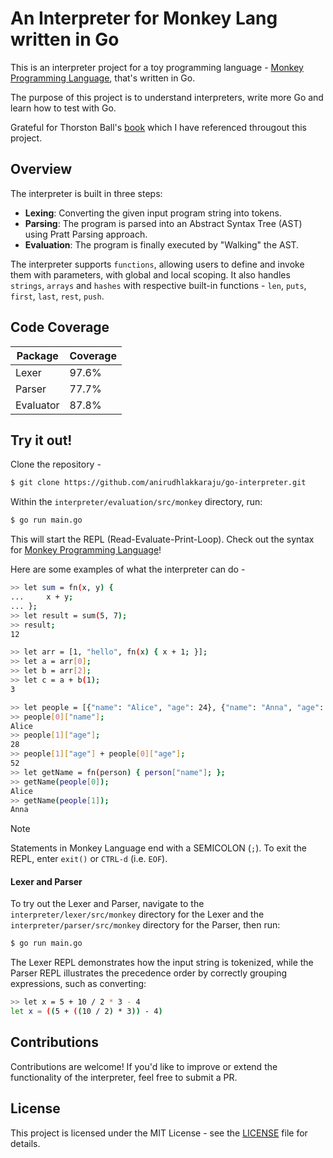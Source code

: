 # An Interpreter for Monkey Lang written in Go

This is an interpreter project for a toy programming language - [Monkey Programming Language](https://monkeylang.org/), that's written in Go.

The purpose of this project is to understand interpreters, write more Go and learn how to test with Go.

Grateful for Thorston Ball's [book](https://interpreterbook.com/) which I have referenced througout this project.

## Overview

The interpreter is built in three steps:  

- **Lexing**: Converting the given input program string into tokens. 
- **Parsing**: The program is parsed into an Abstract Syntax Tree (AST) using Pratt Parsing approach.
- **Evaluation**: The program is finally executed by "Walking" the AST.

The interpreter supports `functions`, allowing users to define and invoke them with parameters, with global and local scoping. It also handles `strings`, `arrays` and `hashes` with respective built-in functions - `len`, `puts`, `first`, `last`, `rest`, `push`.

## Code Coverage 
| Package | Coverage |
| - | - |
| Lexer | 97.6% |
| Parser |77.7% |
| Evaluator| 87.8%|


## Try it out! 

Clone the repository - 

```bash
$ git clone https://github.com/anirudhlakkaraju/go-interpreter.git
```

Within the `interpreter/evaluation/src/monkey` directory, run:

```bash
$ go run main.go
```

This will start the REPL (Read-Evaluate-Print-Loop). Check out the syntax for [Monkey Programming Language](https://monkeylang.org/)! 

Here are some examples of what the interpreter can do -

```bash
>> let sum = fn(x, y) {
...     x + y;
... };
>> let result = sum(5, 7);
>> result;
12
```

```bash
>> let arr = [1, "hello", fn(x) { x + 1; }];
>> let a = arr[0];
>> let b = arr[2];
>> let c = a + b(1);
3
```

```bash
>> let people = [{"name": "Alice", "age": 24}, {"name": "Anna", "age": 28}];
>> people[0]["name"];
Alice
>> people[1]["age"];
28
>> people[1]["age"] + people[0]["age"];
52
>> let getName = fn(person) { person["name"]; };
>> getName(people[0]);
Alice
>> getName(people[1]);
Anna
```

> [!NOTE]  
> Statements in Monkey Language end with a SEMICOLON (`;`).
> To exit the REPL, enter `exit()` or `CTRL-d` (i.e. `EOF`).

#### Lexer and Parser

To try out the Lexer and Parser, navigate to the `interpreter/lexer/src/monkey` directory for the Lexer and the `interpreter/parser/src/monkey` directory for the Parser, then run:

```bash
$ go run main.go
```
The Lexer REPL demonstrates how the input string is tokenized, while the Parser REPL illustrates the precedence order by correctly grouping expressions, such as converting:

```bash
>> let x = 5 + 10 / 2 * 3 - 4
let x = ((5 + ((10 / 2) * 3)) - 4)
```

## Contributions

Contributions are welcome! If you'd like to improve or extend the functionality of the interpreter, feel free to submit a PR.

## License

This project is licensed under the MIT License - see the [LICENSE](LICENSE) file for details.
